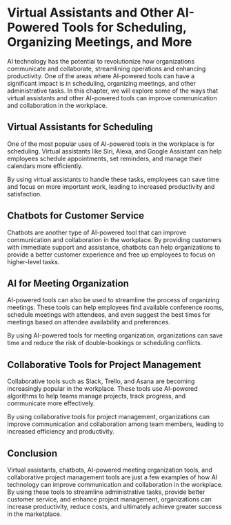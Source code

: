 Virtual Assistants and Other AI-Powered Tools for Scheduling, Organizing Meetings, and More
=========================================================================================================================================================

AI technology has the potential to revolutionize how organizations communicate and collaborate, streamlining operations and enhancing productivity. One of the areas where AI-powered tools can have a significant impact is in scheduling, organizing meetings, and other administrative tasks. In this chapter, we will explore some of the ways that virtual assistants and other AI-powered tools can improve communication and collaboration in the workplace.

Virtual Assistants for Scheduling
---------------------------------

One of the most popular uses of AI-powered tools in the workplace is for scheduling. Virtual assistants like Siri, Alexa, and Google Assistant can help employees schedule appointments, set reminders, and manage their calendars more efficiently.

By using virtual assistants to handle these tasks, employees can save time and focus on more important work, leading to increased productivity and satisfaction.

Chatbots for Customer Service
-----------------------------

Chatbots are another type of AI-powered tool that can improve communication and collaboration in the workplace. By providing customers with immediate support and assistance, chatbots can help organizations to provide a better customer experience and free up employees to focus on higher-level tasks.

AI for Meeting Organization
---------------------------

AI-powered tools can also be used to streamline the process of organizing meetings. These tools can help employees find available conference rooms, schedule meetings with attendees, and even suggest the best times for meetings based on attendee availability and preferences.

By using AI-powered tools for meeting organization, organizations can save time and reduce the risk of double-bookings or scheduling conflicts.

Collaborative Tools for Project Management
------------------------------------------

Collaborative tools such as Slack, Trello, and Asana are becoming increasingly popular in the workplace. These tools use AI-powered algorithms to help teams manage projects, track progress, and communicate more effectively.

By using collaborative tools for project management, organizations can improve communication and collaboration among team members, leading to increased efficiency and productivity.

Conclusion
----------

Virtual assistants, chatbots, AI-powered meeting organization tools, and collaborative project management tools are just a few examples of how AI technology can improve communication and collaboration in the workplace. By using these tools to streamline administrative tasks, provide better customer service, and enhance project management, organizations can increase productivity, reduce costs, and ultimately achieve greater success in the marketplace.
